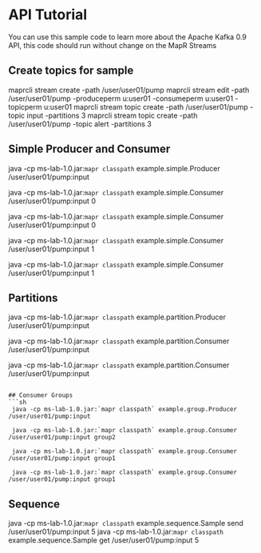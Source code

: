 # API Tutorial

You can use this sample code to learn more about the Apache Kafka 0.9 API, this code should run without change on the MapR Streams


## Create topics for sample

maprcli stream create -path /user/user01/pump
maprcli stream edit -path /user/user01/pump -produceperm u:user01 -consumeperm u:user01 -topicperm u:user01
maprcli stream topic create -path /user/user01/pump -topic input -partitions 3
maprcli stream topic create -path /user/user01/pump -topic alert -partitions 3


## Simple Producer and Consumer

 java -cp ms-lab-1.0.jar:`mapr classpath` example.simple.Producer /user/user01/pump:input

 java -cp ms-lab-1.0.jar:`mapr classpath` example.simple.Consumer /user/user01/pump:input 0

 java -cp ms-lab-1.0.jar:`mapr classpath` example.simple.Consumer /user/user01/pump:input 0

 java -cp ms-lab-1.0.jar:`mapr classpath` example.simple.Consumer /user/user01/pump:input 1

 java -cp ms-lab-1.0.jar:`mapr classpath` example.simple.Consumer /user/user01/pump:input 1


## Partitions

 java -cp ms-lab-1.0.jar:`mapr classpath` example.partition.Producer /user/user01/pump:input

 java -cp ms-lab-1.0.jar:`mapr classpath` example.partition.Consumer /user/user01/pump:input

 java -cp ms-lab-1.0.jar:`mapr classpath` example.partition.Consumer /user/user01/pump:input
```

## Consumer Groups
```sh
 java -cp ms-lab-1.0.jar:`mapr classpath` example.group.Producer /user/user01/pump:input

 java -cp ms-lab-1.0.jar:`mapr classpath` example.group.Consumer /user/user01/pump:input group2

 java -cp ms-lab-1.0.jar:`mapr classpath` example.group.Consumer /user/user01/pump:input group1

 java -cp ms-lab-1.0.jar:`mapr classpath` example.group.Consumer /user/user01/pump:input group1
```

## Sequence

java -cp ms-lab-1.0.jar:`mapr classpath` example.sequence.Sample send /user/user01/pump:input 5
java -cp ms-lab-1.0.jar:`mapr classpath` example.sequence.Sample get /user/user01/pump:input 5